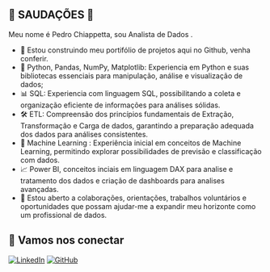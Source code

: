 ## 👋 SAUDAÇÕES 👋

Meu nome é Pedro Chiappetta, sou Analista de Dados .

* 🔭 Estou construindo meu portifólio de projetos aqui no Github, venha conferir.
* 🐍 Python, Pandas, NumPy, Matplotlib: Experiencia em Python e suas bibliotecas essenciais para manipulação, análise e visualização de dados;
* 📊 SQL: Experiencia com linguagem SQL, possibilitando a coleta e organização eficiente de informações para análises sólidas.
* 🛠️ ETL: Compreensão dos princípios fundamentais de Extração, Transformação e Carga de dados, garantindo a preparação adequada dos dados para análises consistentes.
* 🤖 Machine Learning : Experiência inicial em conceitos de Machine Learning, permitindo explorar possibilidades de previsão e classificação com dados.
* 📈 Power BI, conceitos inciais em linguagem DAX para analise e tratamento dos dados e criação de dashboards para analises avançadas.
* 🤝 Estou aberto a colaborações, orientações, trabalhos voluntários e oportunidades que possam ajudar-me a expandir meu horizonte como um profissional de dados.

## 🔗 Vamos nos conectar

[![LinkedIn](https://img.shields.io/badge/linkedin-%230077B5.svg?style=for-the-badge&logo=linkedin&logoColor=white)](https://www.linkedin.com/in/pedrochiappetta/)
[![GitHub](https://img.shields.io/badge/github-%23121011.svg?style=for-the-badge&logo=github&logoColor=white)](https://github.com/mahorii)
